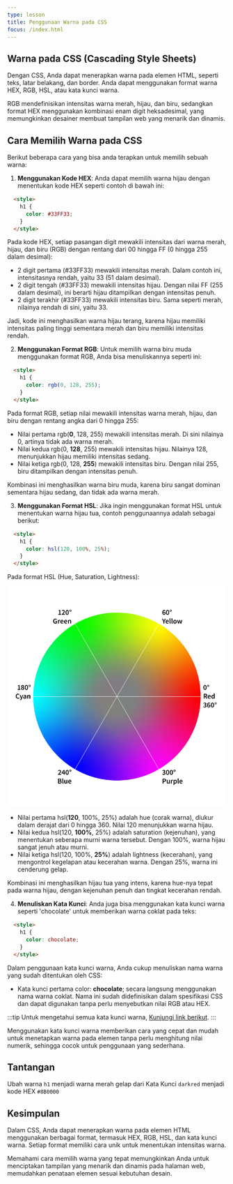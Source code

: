 ```yaml
---
type: lesson
title: Penggunaan Warna pada CSS
focus: /index.html
---
```


## Warna pada CSS (Cascading Style Sheets)

Dengan CSS, Anda dapat menerapkan warna pada elemen HTML, seperti teks, latar belakang, dan border. Anda dapat menggunakan format warna HEX, RGB, HSL, atau kata kunci warna.

RGB mendefinisikan intensitas warna merah, hijau, dan biru, sedangkan format HEX menggunakan kombinasi enam digit heksadesimal, yang memungkinkan desainer membuat tampilan web yang menarik dan dinamis.

## Cara Memilih Warna pada CSS

Berikut beberapa cara yang bisa anda terapkan untuk memilih sebuah warna:

1. **Menggunakan Kode HEX**: Anda dapat memilih warna hijau dengan menentukan kode HEX seperti contoh di bawah ini:

```html
  <style>
    h1 {
      color: #33FF33;
    }
  </style>
```

Pada kode HEX, setiap pasangan digit mewakili intensitas dari warna merah, hijau, dan biru (RGB) dengan rentang dari 00 hingga FF (0 hingga 255 dalam desimal):

- 2 digit pertama (#33FF33) mewakili intensitas merah. Dalam contoh ini, intensitasnya rendah, yaitu 33 (51 dalam desimal).
- 2 digit tengah (#33FF33) mewakili intensitas hijau. Dengan nilai FF (255 dalam desimal), ini berarti hijau ditampilkan dengan intensitas penuh.
- 2 digit terakhir (#33FF33) mewakili intensitas biru. Sama seperti merah, nilainya rendah di sini, yaitu 33.

Jadi, kode ini menghasilkan warna hijau terang, karena hijau memiliki intensitas paling tinggi sementara merah dan biru memiliki intensitas rendah.

2. **Menggunakan Format RGB**: Untuk memilih warna biru muda menggunakan format RGB, Anda bisa menuliskannya seperti ini:

```html
  <style>
    h1 {
      color: rgb(0, 128, 255);
    }
  </style>
```

Pada format RGB, setiap nilai mewakili intensitas warna merah, hijau, dan biru dengan rentang angka dari 0 hingga 255:

- Nilai pertama rgb(**0**, 128, 255) mewakili intensitas merah. Di sini nilainya 0, artinya tidak ada warna merah.
- Nilai kedua rgb(0, **128**, 255) mewakili intensitas hijau. Nilainya 128, menunjukkan hijau memiliki intensitas sedang.
- Nilai ketiga rgb(0, 128, **255**) mewakili intensitas biru. Dengan nilai 255, biru ditampilkan dengan intensitas penuh.

Kombinasi ini menghasilkan warna biru muda, karena biru sangat dominan sementara hijau sedang, dan tidak ada warna merah.

3. **Menggunakan Format HSL**: Jika ingin menggunakan format HSL untuk menentukan warna hijau tua, contoh penggunaannya adalah sebagai berikut:

```html
  <style>
    h1 {
      color: hsl(120, 100%, 25%);
    }
  </style>
```

Pada format HSL (Hue, Saturation, Lightness):

<!-- Kok gak muncul? -->
![HSL Color Wheel](./_assets/HSL-color-wheel.png)

- Nilai pertama hsl(**120**, 100%, 25%) adalah hue (corak warna), diukur dalam derajat dari 0 hingga 360. Nilai 120 menunjukkan warna hijau.
- Nilai kedua hsl(120, **100%**, 25%) adalah saturation (kejenuhan), yang menentukan seberapa murni warna tersebut. Dengan 100%, warna hijau sangat jenuh atau murni.
- Nilai ketiga hsl(120, 100%, **25%**) adalah lightness (kecerahan), yang mengontrol kegelapan atau kecerahan warna. Dengan 25%, warna ini cenderung gelap.

Kombinasi ini menghasilkan hijau tua yang intens, karena hue-nya tepat pada warna hijau, dengan kejenuhan penuh dan tingkat kecerahan rendah.

4. **Menuliskan Kata Kunci**: Anda juga bisa menggunakan kata kunci warna seperti 'chocolate' untuk memberikan warna coklat pada teks:

```html
  <style>
    h1 {
      color: chocolate;
    }
  </style>
```

Dalam penggunaan kata kunci warna, Anda cukup menuliskan nama warna yang sudah ditentukan oleh CSS:

- Kata kunci pertama color: **chocolate**; secara langsung menggunakan nama warna coklat. Nama ini sudah didefinisikan dalam spesifikasi CSS dan dapat digunakan tanpa perlu menyebutkan nilai RGB atau HEX.

:::tip
Untuk mengetahui semua kata kunci warna, [Kunjungi link berikut](https://web.dev/learn/css/color?continue=https%3A%2F%2Fweb.dev%2Flearn%2Fcss%23article-https%3A%2F%2Fweb.dev%2Flearn%2Fcss%2Fcolor#color_keywords).
:::

Menggunakan kata kunci warna memberikan cara yang cepat dan mudah untuk menetapkan warna pada elemen tanpa perlu menghitung nilai numerik, sehingga cocok untuk penggunaan yang sederhana.


## Tantangan

Ubah warna `h1` menjadi warna merah gelap dari Kata Kunci `darkred` menjadi kode HEX `#8B0000`


## Kesimpulan

Dalam CSS, Anda dapat menerapkan warna pada elemen HTML menggunakan berbagai format, termasuk HEX, RGB, HSL, dan kata kunci warna. Setiap format memiliki cara unik untuk menentukan intensitas warna.

Memahami cara memilih warna yang tepat memungkinkan Anda untuk menciptakan tampilan yang menarik dan dinamis pada halaman web, memudahkan penataan elemen sesuai kebutuhan desain.
